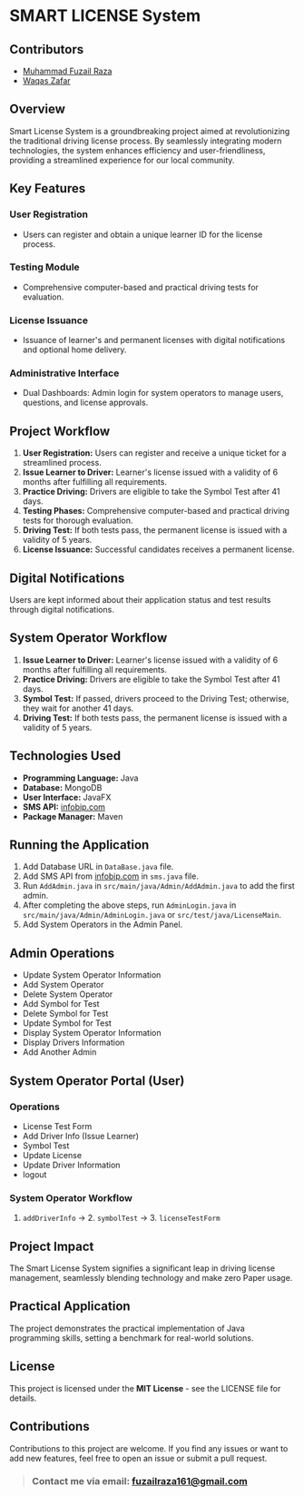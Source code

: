 # SMART LICENSE System

## Contributors
- [Muhammad Fuzail Raza](https://github.com/Fuzail-Raza)
- [Waqas Zafar](https://github.com/WaqasZafar9)

## Overview
Smart License System is a groundbreaking project aimed at revolutionizing the traditional driving license process. By seamlessly integrating modern technologies, the system enhances efficiency and user-friendliness, providing a streamlined experience for our local community.

## Key Features

### User Registration
- Users can register and obtain a unique learner ID for the license process.

### Testing Module
- Comprehensive computer-based and practical driving tests for evaluation.

### License Issuance
- Issuance of learner's and permanent licenses with digital notifications and optional home delivery.

### Administrative Interface
- Dual Dashboards: Admin login for system operators to manage users, questions, and license approvals.

## Project Workflow
1. **User Registration:** Users can register and receive a unique ticket for a streamlined process.
2. **Issue Learner to Driver:** Learner's license issued with a validity of 6 months after fulfilling all requirements.
3. **Practice Driving:** Drivers are eligible to take the Symbol Test after 41 days.
4. **Testing Phases:** Comprehensive computer-based and practical driving tests for thorough evaluation.
5. **Driving Test:** If both tests pass, the permanent license is issued with a validity of 5 years.
6. **License Issuance:** Successful candidates receives a permanent license.


## Digital Notifications
Users are kept informed about their application status and test results through digital notifications.

## System Operator Workflow
1. **Issue Learner to Driver:** Learner's license issued with a validity of 6 months after fulfilling all requirements.
2. **Practice Driving:** Drivers are eligible to take the Symbol Test after 41 days.
3. **Symbol Test:** If passed, drivers proceed to the Driving Test; otherwise, they wait for another 41 days.
4. **Driving Test:** If both tests pass, the permanent license is issued with a validity of 5 years.

## Technologies Used
- **Programming Language:** Java
- **Database:** MongoDB
- **User Interface:** JavaFX
- **SMS API:** [infobip.com](https://infobip.com)
- **Package Manager:** Maven

## Running the Application
1. Add Database URL in `DataBase.java` file.
2. Add SMS API from [infobip.com](https://infobip.com) in `sms.java` file.
3. Run `AddAdmin.java` in `src/main/java/Admin/AddAdmin.java` to add the first admin.
4. After completing the above steps, run `AdminLogin.java` in `src/main/java/Admin/AdminLogin.java` or `src/test/java/LicenseMain`.
5. Add System Operators in the Admin Panel.

## Admin Operations
- Update System Operator Information
- Add System Operator
- Delete System Operator
- Add Symbol for Test
- Delete Symbol for Test
- Update Symbol for Test
- Display System Operator Information
- Display Drivers Information
- Add Another Admin

## System Operator Portal (User)
### Operations
- License Test Form
- Add Driver Info (Issue Learner)
- Symbol Test
- Update License
- Update Driver Information
- logout

### System Operator Workflow
1. `addDriverInfo` -> 2. `symbolTest` -> 3. `licenseTestForm`

## Project Impact
The Smart License System signifies a significant leap in driving license management, seamlessly blending technology and make zero Paper usage.

## Practical Application
The project demonstrates the practical implementation of Java programming skills, setting a benchmark for real-world solutions.

## License
This project is licensed under the **MIT License** - see the LICENSE file for details.

## Contributions
Contributions to this project are welcome. If you find any issues or want to add new features, feel free to open an issue or submit a pull request.  
> ### Contact me via email: [fuzailraza161@gmail.com](mailto:fuzailraza161@gmail.com)  
